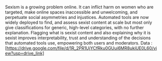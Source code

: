 Sexism is a growing problem online. It can inflict harm on women who are targeted, make online spaces inaccessible and unwelcoming, and perpetuate social asymmetries and injustices. Automated tools are now widely deployed to find, and assess sexist content at scale but most only give classifications for generic, high-level categories, with no further explanation. Flagging what is sexist content and also explaining why it is sexist improves interpretability, trust and understanding of the decisions that automated tools use, empowering both users and moderators.
Data : [https://drive.google.com/file/d/1R_2PR1UjYCfRku0GUui6MR8ukiUE0L60/view?usp=drive_link]
